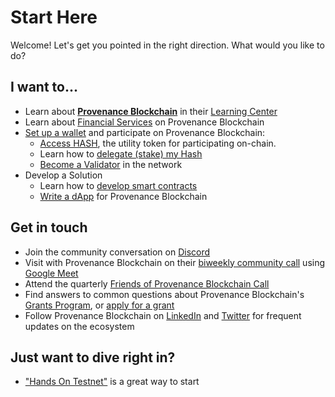 # Start Here

Welcome! Let's get you pointed in the right direction. What would you like to do?

## I want to...

- Learn about [**Provenance Blockchain**](https://provenance.io/) in their [Learning Center](https://provenance.io/learn)
- Learn about [Financial Services](/docs/pb/ecosystem/financial-services-blockchain) on Provenance Blockchain
- [Set up a wallet](https://www.provenance.io/connect/?tag=wallets) and participate on Provenance Blockchain:
  - [Access HASH](https://provenance.io/purchase-hash), the utility token for participating on-chain.
  - Learn how to [delegate (stake) my Hash](https://provenance.io/delegate-hash)
  - [Become a Validator](/docs/quick-start/become-a-validator) in the network
- Develop a Solution
  - Learn how to [develop smart contracts](/docs/quick-start/write-a-smart-contract)
  - [Write a dApp](/docs/quick-start/build-a-dapp) for Provenance Blockchain

## Get in touch

- Join the community conversation on [Discord](https://discord.gg/kNZC8nwCFP)
- Visit with Provenance Blockchain on their [biweekly community call](https://hackmd.io/Dh8y3WlrTQCo0BVO1gAd5Q) using [Google Meet](https://meet.google.com/qpt-qzjm-vjf)
- Attend the quarterly [Friends of Provenance Blockchain Call](https://provenance.io/learn/posts/Q1-2023-Provenance-Blockchain-Update/)
- Find answers to common questions about Provenance Blockchain's [Grants Program](https://provenance.io/build/grants/faq/), or [apply for a grant](https://provenance.io/build/grants/grants-program/#apply)
- Follow Provenance Blockchain on [LinkedIn](https://www.linkedin.com/company/provenance-blockchain/) and [Twitter](https://twitter.com/provenancefdn) for frequent updates on the ecosystem

## Just want to dive right in?

- ["Hands On Testnet"](https://medium.com/provenanceblockchain/hands-on-testnet-accounts-wallets-and-coin-transfer-452ee1f343cd) is a great way to start
